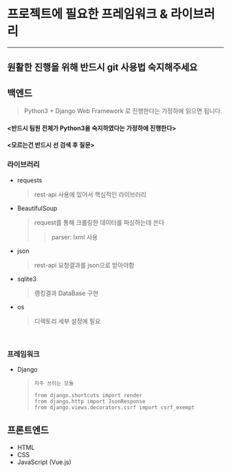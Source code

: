 # 프로젝트에 필요한 프레임워크 & 라이브러리

---



## 원활한 진행을 위해 반드시 git 사용법 숙지해주세요



## 백엔드

> Python3 + Django Web Framework 로 진행한다는 가정하에 읽으면 됩니다.



#### <반드시 팀원 전체가 Python3을 숙지하였다는 가정하에 진행한다>

#### <모르는건 반드시 선 검색 후 질문>



### 라이브러리

* requests

  > rest-api 사용에 있어서 핵심적인 라이브러리


* BeautifulSoup

  > request를 통해 크롤링한 데이터를 파싱하는데 쓴다 
  >
  > > parser: lxml 사용

* json

  > rest-api 요청결과를 json으로 받아야함

* sqlite3

  > 랭킹결과 DataBase 구현

* os

  > 디렉토리 세부 설정에 필요

  ​



### 프레임워크

* Django

  > ```
  > 자주 쓰이는 모듈
  >
  > from django.shortcuts import render
  > from django.http import JsonResponse
  > from django.views.decorators.csrf import csrf_exempt
  > ```






## 프론트엔드

* HTML
* CSS
* JavaScript (Vue.js)









